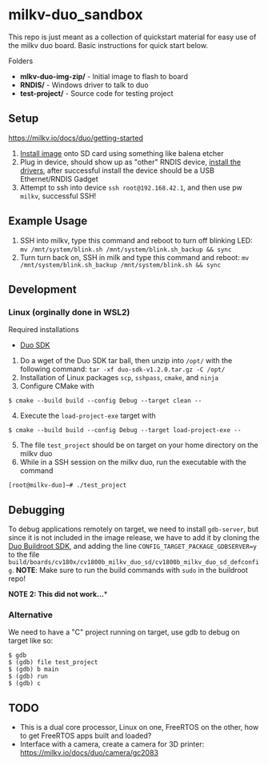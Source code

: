 # milkv-duo_sandbox

This repo is just meant as a collection of quickstart material for easy use of the milkv duo board. Basic instructions for quick start below.

Folders

- **mlkv-duo-img-zip/** - Initial image to flash to board
- **RNDIS/** - Windows driver to talk to duo
- **test-project/** - Source code for testing project

## Setup 

https://milkv.io/docs/duo/getting-started

1. [Install image](https://milkv.io/docs/duo/getting-started/boot) onto SD card using something like balena etcher  
2. Plug in device, should show up as "other" RNDIS device, [install the drivers](https://milkv.io/docs/duo/getting-started/windows-rndis-dirver), after successful install the device should be a USB Ethernet/RNDIS Gadget
3. Attempt to ssh into device `ssh root@192.168.42.1`, and then use pw `milkv`, successful SSH!

## Example Usage

1. SSH into milkv, type this command and reboot to turn off blinking LED: `mv /mnt/system/blink.sh /mnt/system/blink.sh_backup && sync`
2. Turn turn back on, SSH in milk and type this command and reboot: `mv /mnt/system/blink.sh_backup /mnt/system/blink.sh && sync`

## Development

### Linux (orginally done in WSL2)

Required installations
- [Duo SDK](https://github.com/milkv-duo/duo-app-sdk/releases/download/duo-app-sdk-v1.2.0/duo-sdk-v1.2.0.tar.gz)

1. Do a wget of the Duo SDK tar ball, then unzip into `/opt/` with the following command: `tar -xf duo-sdk-v1.2.0.tar.gz -C /opt/`
2. Installation of Linux packages `scp`, `sshpass`, `cmake`, and `ninja`
3. Configure CMake with 
```
$ cmake --build build --config Debug --target clean --
```
4. Execute the `load-project-exe` target with
```
$ cmake --build build --config Debug --target load-project-exe --
```
5. The file `test_project` should be on target on your home directory on the milkv duo
6. While in a SSH session on the milkv duo, run the executable with the command
```
[root@milkv-duo]~# ./test_project
```

## Debugging

To debug applications remotely on target, we need to install `gdb-server`, but since it is not included in the image release, we have to add it by cloning the [Duo Buildroot SDK](https://github.com/milkv-duo/duo-buildroot-sdk), and adding the line `CONFIG_TARGET_PACKAGE_GDBSERVER=y` to the file `build/boards/cv180x/cv1800b_milkv_duo_sd/cv1800b_milkv_duo_sd_defconfig`. **NOTE**: Make sure to run the build commands with `sudo` in the buildroot repo!

**NOTE 2: This did not work...***

### Alternative

We need to have a "C" project running on target, use gdb to debug on target like so:
```
$ gdb
$ (gdb) file test_project
$ (gdb) b main
$ (gdb) run
$ (gdb) c
```

## TODO

- This is a dual core processor, Linux on one, FreeRTOS on the other, how to get FreeRTOS apps built and loaded?
- Interface with a camera, create a camera for 3D printer: https://milkv.io/docs/duo/camera/gc2083
